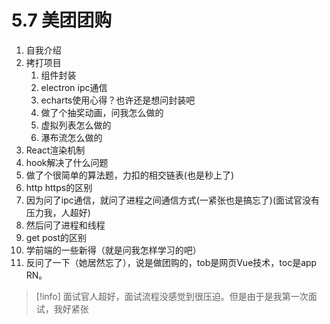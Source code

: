 # 5.7 美团团购
1. 自我介绍
2. 拷打项目
	1. 组件封装
	2. electron ipc通信
	3. echarts使用心得？也许还是想问封装吧
	4. 做了个抽奖动画，问我怎么做的
	5. 虚拟列表怎么做的
	6. 瀑布流怎么做的
3. React渲染机制
4. hook解决了什么问题
5. 做了个很简单的算法题，力扣的相交链表(也是秒上了)
6. http https的区别
7. 因为问了ipc通信，就问了进程之间通信方式(一紧张也是搞忘了)(面试官没有压力我，人超好)
8. 然后问了进程和线程
9. get post的区别
10. 学前端的一些新得（就是问我怎样学习的吧）
11. 反问了一下（她居然忘了），说是做团购的，tob是网页Vue技术，toc是app RN。
>[!info]
>面试官人超好，面试流程没感觉到很压迫。但是由于是我第一次面试，我好紧张